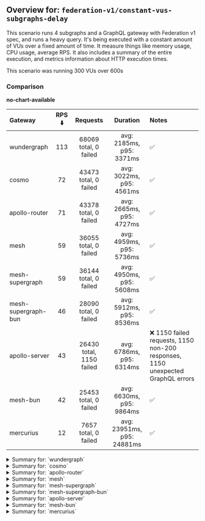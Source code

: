 ## Overview for: `federation-v1/constant-vus-subgraphs-delay`


This scenario runs 4 subgraphs and a GraphQL gateway with Federation v1 spec, and runs a heavy query. It's being executed with a constant amount of VUs over a fixed amount of time. It measure things like memory usage, CPU usage, average RPS. It also includes a summary of the entire execution, and metrics information about HTTP execution times.


This scenario was running 300 VUs over 600s


### Comparison


**no-chart-available**


| Gateway             | RPS ⬇️ |         Requests         |          Duration          | Notes                                                                          |
| :------------------ | :----: | :----------------------: | :------------------------: | :----------------------------------------------------------------------------- |
| wundergraph         |  113   |  68069 total, 0 failed   |  avg: 2185ms, p95: 3371ms  | ✅                                                                              |
| cosmo               |   72   |  43473 total, 0 failed   |  avg: 3022ms, p95: 4561ms  | ✅                                                                              |
| apollo-router       |   71   |  43378 total, 0 failed   |  avg: 2665ms, p95: 4727ms  | ✅                                                                              |
| mesh                |   59   |  36055 total, 0 failed   |  avg: 4959ms, p95: 5736ms  | ✅                                                                              |
| mesh-supergraph     |   59   |  36144 total, 0 failed   |  avg: 4950ms, p95: 5608ms  | ✅                                                                              |
| mesh-supergraph-bun |   46   |  28090 total, 0 failed   |  avg: 5912ms, p95: 8536ms  | ✅                                                                              |
| apollo-server       |   43   | 26430 total, 1150 failed |  avg: 6786ms, p95: 6314ms  | ❌ 1150 failed requests, 1150 non-200 responses, 1150 unexpected GraphQL errors |
| mesh-bun            |   42   |  25453 total, 0 failed   |  avg: 6630ms, p95: 9864ms  | ✅                                                                              |
| mercurius           |   12   |   7657 total, 0 failed   | avg: 23951ms, p95: 24881ms | ✅                                                                              |



<details>
  <summary>Summary for: `wundergraph`</summary>

  **K6 Output**




```
     ✓ response code was 200
     ✓ no graphql errors
     ✓ valid response structure

     checks.........................: 100.00% ✓ 204207     ✗ 0    
     data_received..................: 6.0 GB  9.9 MB/s
     data_sent......................: 81 MB   134 kB/s
     http_req_blocked...............: avg=534.34µs min=1.09µs   med=3.2µs    max=1.72s p(90)=4.89µs p(95)=5.6µs  
     http_req_connecting............: avg=263.02µs min=0s       med=0s       max=1.26s p(90)=0s     p(95)=0s     
     http_req_duration..............: avg=2.18s    min=699.89ms med=2.16s    max=6.2s  p(90)=3s     p(95)=3.37s  
       { expected_response:true }...: avg=2.18s    min=699.89ms med=2.16s    max=6.2s  p(90)=3s     p(95)=3.37s  
     http_req_failed................: 0.00%   ✓ 0          ✗ 68069
     http_req_receiving.............: avg=299.14ms min=30.3µs   med=102.19µs max=4.29s p(90)=1.32s  p(95)=1.64s  
     http_req_sending...............: avg=32.28ms  min=5.4µs    med=17.89µs  max=4.77s p(90)=5.82ms p(95)=31.11ms
     http_req_tls_handshaking.......: avg=0s       min=0s       med=0s       max=0s    p(90)=0s     p(95)=0s     
     http_req_waiting...............: avg=1.85s    min=699.83ms med=1.89s    max=4.54s p(90)=2.43s  p(95)=2.58s  
     http_reqs......................: 68069   113.114287/s
     iteration_duration.............: avg=2.64s    min=742.99ms med=2.46s    max=9.63s p(90)=3.99s  p(95)=4.57s  
     iterations.....................: 68069   113.114287/s
     vus............................: 133     min=133      max=300
     vus_max........................: 300     min=300      max=300
```


**Performance Overview**


**no-image-available**


**Subgraphs Overview**


**no-image-available**


**HTTP Overview**


**no-image-available**


  </details>

<details>
  <summary>Summary for: `cosmo`</summary>

  **K6 Output**




```
     ✓ response code was 200
     ✓ no graphql errors
     ✓ valid response structure

     checks.........................: 100.00% ✓ 130419    ✗ 0    
     data_received..................: 3.8 GB  6.3 MB/s
     data_sent......................: 52 MB   86 kB/s
     http_req_blocked...............: avg=1.42ms   min=1.7µs    med=3.9µs    max=2.94s  p(90)=6.5µs   p(95)=10.4µs  
     http_req_connecting............: avg=745µs    min=0s       med=0s       max=2.88s  p(90)=0s      p(95)=0s      
     http_req_duration..............: avg=3.02s    min=843.97ms med=2.92s    max=8.75s  p(90)=4.12s   p(95)=4.56s   
       { expected_response:true }...: avg=3.02s    min=843.97ms med=2.92s    max=8.75s  p(90)=4.12s   p(95)=4.56s   
     http_req_failed................: 0.00%   ✓ 0         ✗ 43473
     http_req_receiving.............: avg=353.82ms min=46.1µs   med=138.29µs max=7.34s  p(90)=1.53s   p(95)=2.35s   
     http_req_sending...............: avg=49.25ms  min=9.19µs   med=21.8µs   max=5.24s  p(90)=14.39ms p(95)=265.41ms
     http_req_tls_handshaking.......: avg=0s       min=0s       med=0s       max=0s     p(90)=0s      p(95)=0s      
     http_req_waiting...............: avg=2.61s    min=843.84ms med=2.61s    max=5.89s  p(90)=3.44s   p(95)=3.63s   
     http_reqs......................: 43473   72.166992/s
     iteration_duration.............: avg=4.14s    min=909.63ms med=4.03s    max=14.62s p(90)=6.11s   p(95)=6.78s   
     iterations.....................: 43473   72.166992/s
     vus............................: 103     min=103     max=300
     vus_max........................: 300     min=300     max=300
```


**Performance Overview**


**no-image-available**


**Subgraphs Overview**


**no-image-available**


**HTTP Overview**


**no-image-available**


  </details>

<details>
  <summary>Summary for: `apollo-router`</summary>

  **K6 Output**




```
     ✓ response code was 200
     ✓ no graphql errors
     ✓ valid response structure

     checks.........................: 100.00% ✓ 130134    ✗ 0    
     data_received..................: 3.8 GB  6.3 MB/s
     data_sent......................: 52 MB   85 kB/s
     http_req_blocked...............: avg=7.18ms  min=1.89µs   med=3.7µs    max=5.05s  p(90)=6.2µs  p(95)=9.9µs  
     http_req_connecting............: avg=5.85ms  min=0s       med=0s       max=4.6s   p(90)=0s     p(95)=0s     
     http_req_duration..............: avg=2.66s   min=338.32ms med=2.53s    max=10.54s p(90)=4.09s  p(95)=4.72s  
       { expected_response:true }...: avg=2.66s   min=338.32ms med=2.53s    max=10.54s p(90)=4.09s  p(95)=4.72s  
     http_req_failed................: 0.00%   ✓ 0         ✗ 43378
     http_req_receiving.............: avg=493.8ms min=44.59µs  med=118.99µs max=9.56s  p(90)=2.22s  p(95)=2.98s  
     http_req_sending...............: avg=52.79ms min=9.5µs    med=18µs     max=6.44s  p(90)=2.93ms p(95)=59.11ms
     http_req_tls_handshaking.......: avg=0s      min=0s       med=0s       max=0s     p(90)=0s     p(95)=0s     
     http_req_waiting...............: avg=2.11s   min=336.82ms med=2.13s    max=6.04s  p(90)=2.96s  p(95)=3.18s  
     http_reqs......................: 43378   71.982429/s
     iteration_duration.............: avg=4.15s   min=366.76ms med=4.01s    max=17.92s p(90)=6.71s  p(95)=7.81s  
     iterations.....................: 43378   71.982429/s
     vus............................: 136     min=136     max=300
     vus_max........................: 300     min=300     max=300
```


**Performance Overview**


**no-image-available**


**Subgraphs Overview**


**no-image-available**


**HTTP Overview**


**no-image-available**


  </details>

<details>
  <summary>Summary for: `mesh`</summary>

  **K6 Output**




```
     ✓ response code was 200
     ✓ no graphql errors
     ✓ valid response structure

     checks.........................: 100.00% ✓ 108165    ✗ 0    
     data_received..................: 3.2 GB  5.2 MB/s
     data_sent......................: 43 MB   71 kB/s
     http_req_blocked...............: avg=84.39µs min=1.29µs  med=3.1µs   max=112.03ms p(90)=4.4µs   p(95)=5.1µs  
     http_req_connecting............: avg=69.19µs min=0s      med=0s      max=19.59ms  p(90)=0s      p(95)=0s     
     http_req_duration..............: avg=4.95s   min=3.17s   med=4.94s   max=8.97s    p(90)=5.56s   p(95)=5.73s  
       { expected_response:true }...: avg=4.95s   min=3.17s   med=4.94s   max=8.97s    p(90)=5.56s   p(95)=5.73s  
     http_req_failed................: 0.00%   ✓ 0         ✗ 36055
     http_req_receiving.............: avg=8.34ms  min=36.59µs med=82.49µs max=2.28s    p(90)=1.18ms  p(95)=11.63ms
     http_req_sending...............: avg=2.61ms  min=6.6µs   med=17µs    max=1.75s    p(90)=57.47µs p(95)=11.96ms
     http_req_tls_handshaking.......: avg=0s      min=0s      med=0s      max=0s       p(90)=0s      p(95)=0s     
     http_req_waiting...............: avg=4.94s   min=3.16s   med=4.93s   max=8.33s    p(90)=5.55s   p(95)=5.71s  
     http_reqs......................: 36055   59.727065/s
     iteration_duration.............: avg=5s      min=3.18s   med=4.99s   max=9.05s    p(90)=5.63s   p(95)=5.82s  
     iterations.....................: 36055   59.727065/s
     vus............................: 84      min=84      max=300
     vus_max........................: 300     min=300     max=300
```


**Performance Overview**


**no-image-available**


**Subgraphs Overview**


**no-image-available**


**HTTP Overview**


**no-image-available**


  </details>

<details>
  <summary>Summary for: `mesh-supergraph`</summary>

  **K6 Output**




```
     ✓ response code was 200
     ✓ no graphql errors
     ✓ valid response structure

     checks.........................: 100.00% ✓ 108432    ✗ 0    
     data_received..................: 3.2 GB  5.3 MB/s
     data_sent......................: 43 MB   71 kB/s
     http_req_blocked...............: avg=553.4µs  min=1.1µs  med=3.8µs  max=442.68ms p(90)=5.1µs    p(95)=5.8µs  
     http_req_connecting............: avg=508.02µs min=0s     med=0s     max=135.53ms p(90)=0s       p(95)=0s     
     http_req_duration..............: avg=4.95s    min=3.16s  med=4.94s  max=7.98s    p(90)=5.45s    p(95)=5.6s   
       { expected_response:true }...: avg=4.95s    min=3.16s  med=4.94s  max=7.98s    p(90)=5.45s    p(95)=5.6s   
     http_req_failed................: 0.00%   ✓ 0         ✗ 36144
     http_req_receiving.............: avg=5.66ms   min=40.2µs med=95.4µs max=1.14s    p(90)=1.36ms   p(95)=9.9ms  
     http_req_sending...............: avg=2.39ms   min=5.6µs  med=21.3µs max=616.42ms p(90)=106.89µs p(95)=11.61ms
     http_req_tls_handshaking.......: avg=0s       min=0s     med=0s     max=0s       p(90)=0s       p(95)=0s     
     http_req_waiting...............: avg=4.94s    min=3.16s  med=4.93s  max=7.42s    p(90)=5.44s    p(95)=5.59s  
     http_reqs......................: 36144   59.856553/s
     iteration_duration.............: avg=4.99s    min=3.19s  med=4.98s  max=8.06s    p(90)=5.51s    p(95)=5.69s  
     iterations.....................: 36144   59.856553/s
     vus............................: 96      min=96      max=300
     vus_max........................: 300     min=300     max=300
```


**Performance Overview**


**no-image-available**


**Subgraphs Overview**


**no-image-available**


**HTTP Overview**


**no-image-available**


  </details>

<details>
  <summary>Summary for: `mesh-supergraph-bun`</summary>

  **K6 Output**




```
     ✓ response code was 200
     ✓ no graphql errors
     ✓ valid response structure

     checks.........................: 100.00% ✓ 84270     ✗ 0    
     data_received..................: 2.5 GB  4.1 MB/s
     data_sent......................: 33 MB   55 kB/s
     http_req_blocked...............: avg=1.74ms  min=1.8µs  med=3.7µs   max=747.61ms p(90)=6µs      p(95)=10.4µs  
     http_req_connecting............: avg=1.57ms  min=0s     med=0s      max=256.47ms p(90)=0s       p(95)=0s      
     http_req_duration..............: avg=5.91s   min=1.22s  med=6.05s   max=11.25s   p(90)=8.07s    p(95)=8.53s   
       { expected_response:true }...: avg=5.91s   min=1.22s  med=6.05s   max=11.25s   p(90)=8.07s    p(95)=8.53s   
     http_req_failed................: 0.00%   ✓ 0         ✗ 28090
     http_req_receiving.............: avg=99.21ms min=54.5µs med=109.6µs max=4.2s     p(90)=308.94ms p(95)=746.43ms
     http_req_sending...............: avg=12.61ms min=10.8µs med=18.39µs max=3.49s    p(90)=5.79ms   p(95)=31.42ms 
     http_req_tls_handshaking.......: avg=0s      min=0s     med=0s      max=0s       p(90)=0s       p(95)=0s      
     http_req_waiting...............: avg=5.8s    min=1.22s  med=5.92s   max=10.64s   p(90)=7.91s    p(95)=8.36s   
     http_reqs......................: 28090   46.389351/s
     iteration_duration.............: avg=6.44s   min=1.4s   med=6.54s   max=17.93s   p(90)=8.86s    p(95)=9.41s   
     iterations.....................: 28090   46.389351/s
     vus............................: 68      min=68      max=300
     vus_max........................: 300     min=300     max=300
```


**Performance Overview**


**no-image-available**


**Subgraphs Overview**


**no-image-available**


**HTTP Overview**


**no-image-available**


  </details>

<details>
  <summary>Summary for: `apollo-server`</summary>

  **K6 Output**




```
     ✗ response code was 200
      ↳  95% — ✓ 25280 / ✗ 1150
     ✗ no graphql errors
      ↳  95% — ✓ 25280 / ✗ 1150
     ✓ valid response structure

     checks.........................: 97.05% ✓ 75840     ✗ 2300 
     data_received..................: 2.2 GB 3.7 MB/s
     data_sent......................: 31 MB  52 kB/s
     http_req_blocked...............: avg=1.98ms min=1.3µs    med=3.6µs   max=447.59ms p(90)=5.2µs    p(95)=113.26µs
     http_req_connecting............: avg=1.9ms  min=0s       med=0s      max=412.77ms p(90)=0s       p(95)=57.9µs  
     http_req_duration..............: avg=6.78s  min=971.73ms med=4.39s   max=1m0s     p(90)=5.39s    p(95)=6.31s   
       { expected_response:true }...: avg=4.36s  min=971.73ms med=4.33s   max=59.23s   p(90)=5.22s    p(95)=5.44s   
     http_req_failed................: 4.35%  ✓ 1150      ✗ 25280
     http_req_receiving.............: avg=2.77ms min=0s       med=94.89µs max=502.69ms p(90)=382.95µs p(95)=1.25ms  
     http_req_sending...............: avg=2.14ms min=7.2µs    med=20.8µs  max=586.95ms p(90)=131.7µs  p(95)=7.23ms  
     http_req_tls_handshaking.......: avg=0s     min=0s       med=0s      max=0s       p(90)=0s       p(95)=0s      
     http_req_waiting...............: avg=6.78s  min=970.85ms med=4.38s   max=1m0s     p(90)=5.38s    p(95)=6.31s   
     http_reqs......................: 26430  43.834158/s
     iteration_duration.............: avg=6.82s  min=995.42ms med=4.42s   max=1m0s     p(90)=5.46s    p(95)=6.42s   
     iterations.....................: 26430  43.834158/s
     vus............................: 9      min=9       max=300
     vus_max........................: 300    min=300     max=300
```


**Performance Overview**


**no-image-available**


**Subgraphs Overview**


**no-image-available**


**HTTP Overview**


**no-image-available**


  </details>

<details>
  <summary>Summary for: `mesh-bun`</summary>

  **K6 Output**




```
     ✓ response code was 200
     ✓ no graphql errors
     ✓ valid response structure

     checks.........................: 100.00% ✓ 76359     ✗ 0    
     data_received..................: 2.2 GB  3.7 MB/s
     data_sent......................: 30 MB   50 kB/s
     http_req_blocked...............: avg=508.26µs min=2.1µs  med=4.5µs   max=963.66ms p(90)=7.2µs    p(95)=12.7µs  
     http_req_connecting............: avg=236.78µs min=0s     med=0s      max=33.88ms  p(90)=0s       p(95)=0s      
     http_req_duration..............: avg=6.63s    min=2.43s  med=6.3s    max=16.52s   p(90)=9.46s    p(95)=9.86s   
       { expected_response:true }...: avg=6.63s    min=2.43s  med=6.3s    max=16.52s   p(90)=9.46s    p(95)=9.86s   
     http_req_failed................: 0.00%   ✓ 0         ✗ 25453
     http_req_receiving.............: avg=102.47ms min=53.3µs med=125.4µs max=4.04s    p(90)=336.79ms p(95)=801.85ms
     http_req_sending...............: avg=11.18ms  min=10.1µs med=24.29µs max=1.79s    p(90)=2.62ms   p(95)=25.51ms 
     http_req_tls_handshaking.......: avg=0s       min=0s     med=0s      max=0s       p(90)=0s       p(95)=0s      
     http_req_waiting...............: avg=6.51s    min=2.43s  med=6.09s   max=16.31s   p(90)=9.27s    p(95)=9.69s   
     http_reqs......................: 25453   42.040584/s
     iteration_duration.............: avg=7.1s     min=2.66s  med=6.92s   max=16.59s   p(90)=10.09s   p(95)=10.53s  
     iterations.....................: 25453   42.040584/s
     vus............................: 86      min=86      max=300
     vus_max........................: 300     min=300     max=300
```


**Performance Overview**


**no-image-available**


**Subgraphs Overview**


**no-image-available**


**HTTP Overview**


**no-image-available**


  </details>

<details>
  <summary>Summary for: `mercurius`</summary>

  **K6 Output**




```
     ✓ response code was 200
     ✓ no graphql errors
     ✓ valid response structure

     checks.........................: 100.00% ✓ 22971     ✗ 0    
     data_received..................: 672 MB  1.1 MB/s
     data_sent......................: 9.1 MB  15 kB/s
     http_req_blocked...............: avg=1.71ms   min=2.1µs  med=3.9µs   max=82.5ms  p(90)=5.3µs   p(95)=6.9µs   
     http_req_connecting............: avg=1.68ms   min=0s     med=0s      max=76.59ms p(90)=0s      p(95)=0s      
     http_req_duration..............: avg=23.95s   min=7.77s  med=24.38s  max=26.94s  p(90)=24.71s  p(95)=24.88s  
       { expected_response:true }...: avg=23.95s   min=7.77s  med=24.38s  max=26.94s  p(90)=24.71s  p(95)=24.88s  
     http_req_failed................: 0.00%   ✓ 0         ✗ 7657 
     http_req_receiving.............: avg=221.11µs min=48.8µs med=113.5µs max=49.15ms p(90)=290.9µs p(95)=396.44µs
     http_req_sending...............: avg=562.8µs  min=9.29µs med=24.7µs  max=53.96ms p(90)=33.1µs  p(95)=699.82µs
     http_req_tls_handshaking.......: avg=0s       min=0s     med=0s      max=0s      p(90)=0s      p(95)=0s      
     http_req_waiting...............: avg=23.95s   min=7.77s  med=24.38s  max=26.94s  p(90)=24.71s  p(95)=24.88s  
     http_reqs......................: 7657    12.289661/s
     iteration_duration.............: avg=23.96s   min=7.78s  med=24.39s  max=26.94s  p(90)=24.72s  p(95)=24.89s  
     iterations.....................: 7657    12.289661/s
     vus............................: 4       min=4       max=300
     vus_max........................: 300     min=300     max=300
```


**Performance Overview**


**no-image-available**


**Subgraphs Overview**


**no-image-available**


**HTTP Overview**


**no-image-available**


  </details>